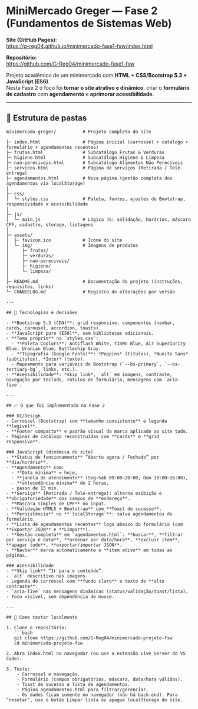 # MiniMercado Greger — Fase 2 (Fundamentos de Sistemas Web)

**Site (GitHub Pages):**  
https://g-reg04.github.io/minimercado-fase1-fsw/index.html

**Repositório:**  
https://github.com/G-Reg04/minimercado-fase1-fsw

Projeto acadêmico de um minimercado com **HTML + CSS/Bootstrap 5.3 + JavaScript (ES6)**.  
Nesta Fase 2 o foco foi **tornar o site atrativo e dinâmico**, criar o **formulário de cadastro** com **agendamento** e **aprimorar acessibilidade**.

---

## 📂 Estrutura de pastas

```plaintext
minimercado-greger/          # Projeto completo do site

├─ index.html                # Página inicial (carrossel + catálogo + formulário + agendamentos recentes)
├─ frutas.html               # Subcatálogo Frutas & Verduras
├─ higiene.html              # Subcatálogo Higiene & Limpeza
├─ nao-pereciveis.html       # Subcatálogo Alimentos Não Perecíveis
├─ servicos.html             # Página de serviços (Retirada / Tele-entrega)
├─ agendamentos.html         # Nova página (gestão completa dos agendamentos via localStorage)
│
├─ css/
│  └─ styles.css             # Paleta, fontes, ajustes de Bootstrap, responsividade e acessibilidade
│
├─ js/
│  └─ main.js                # Lógica JS: validação, horários, máscara CPF, cadastro, storage, listagens
│
├─ assets/
│  ├─ favicon.ico            # Ícone do site
│  └─ img/                   # Imagens de produtos
│     ├─ frutas/
│     ├─ verduras/
│     ├─ nao-pereciveis/
│     ├─ higiene/
│     └─ limpeza/
│
├─ README.md                 # Documentação do projeto (instruções, requisitos, links)
└─ CHANGELOG.md              # Registro de alterações por versão

---

## 🧰 Tecnologias e decisões

- **Bootstrap 5.3 (CDN)**: grid responsivo, componentes (navbar, cards, carousel, accordion, toasts).
- **JavaScript puro (ES6)**, sem bibliotecas adicionais.
- **Tema próprio** no `styles.css`:
  - **Paleta Coolors**: Antiflash White, YInMn Blue, Air Superiority Blue, Uranian Blue, Battleship Gray.
  - **Tipografia (Google Fonts)**: *Poppins* (títulos), *Nunito Sans* (subtítulos), *Inter* (texto).
  - Mapeamento para variáveis do Bootstrap (`--bs-primary`, `--bs-tertiary-bg`, links, etc.).
- **Acessibilidade**: *skip link*, `alt` em imagens, contraste, navegação por teclado, rótulos de formulário, mensagens com `aria-live`.

---

## ✅ O que foi implementado na Fase 2

### UI/Design
- Carrossel (Bootstrap) com **tamanho consistente** e legenda **legível**.
- **Footer compacto** e padrão visual da marca aplicado ao site todo.
- Páginas de catálogo reconstruídas com **cards** e **grid responsivo**.

### JavaScript (dinâmica do site)
- **Status de funcionamento** “Aberto agora / Fechado” por **dia/horário**.
- **Agendamento** com:
  - **Data mínima** = hoje,
  - **janela de atendimento** (Seg–Sáb 09:00–20:00; Dom 10:00–16:00),
  - **antecedência mínima** de 2 horas,
  - passo de 15 min.
- **Serviço** (Retirada / Tele-entrega): alterna exibição e **obrigatoriedade** dos campos de **endereço**.
- **Máscara simples de CPF** no input.
- **Validação HTML5 + Bootstrap** com **Toast de sucesso**.
- **Persistência** no **`localStorage`**: salva agendamentos do formulário.
- **Lista de agendamentos recentes** logo abaixo do formulário (com **Exportar JSON** e **Limpar**).
- **Gestão completa** em `agendamentos.html`: **buscar**, **filtrar por serviço e data**, **ordenar por data/hora**, **excluir item**, **apagar tudo**, **exportar/importar JSON**.
- **Navbar** marca automaticamente o **item ativo** em todas as páginas.

### Acessibilidade
- **Skip link** “Ir para o conteúdo”.
- `alt` descritivo nas imagens.
- Legenda do carrossel com **fundo claro** e texto de **alto contraste**.
- `aria-live` nas mensagens dinâmicas (status/validação/toast/lista).
- Foco visível, sem dependência de mouse.

---

## 🧪 Como testar localmente

1. Clone o repositório:
   ```bash
   git clone https://github.com/G-Reg04/minimercado-projeto-fsw
   cd minimercado-projeto-fsw

2. Abra index.html no navegador (ou use a extensão Live Server do VS Code).

3. Teste:
    - Carrossel e navegação.
    - Formulário (campos obrigatórios, máscara, data/hora válidas).
    - Toast de sucesso e lista de agendamentos.
    - Página agendamentos.html para filtrar/gerenciar.
    - Os dados ficam somente no navegador (não há back-end). Para “resetar”, use o botão Limpar lista ou apague localStorage do site.

